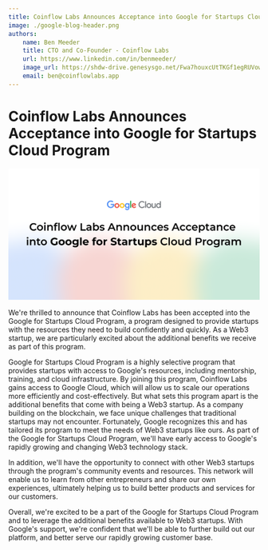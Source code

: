 ```yaml
---
title: Coinflow Labs Announces Acceptance into Google for Startups Cloud Program
image: ./google-blog-header.png
authors:
    name: Ben Meeder
    title: CTO and Co-Founder - Coinflow Labs
    url: https://www.linkedin.com/in/benmeeder/
    image_url: https://shdw-drive.genesysgo.net/Fwa7houxcUtTKGf1egRUVowgax5zzNLFYkPvggLYexeo/MeederFace.png
    email: ben@coinflowlabs.app
---
```


# Coinflow Labs Announces Acceptance into Google for Startups Cloud Program

![Announcement Banner](./google-blog-header.png)

We're thrilled to announce that Coinflow Labs has been accepted into the Google for Startups Cloud Program, a program
designed to provide startups with the resources they need to build confidently and quickly. As a Web3 startup, we are
particularly excited about the additional benefits we receive as part of this program.

Google for Startups Cloud Program is a highly selective program that provides startups with access to Google's
resources, including mentorship, training, and cloud infrastructure. By joining this program, Coinflow Labs gains
access to Google Cloud, which will allow us to scale our operations more efficiently and cost-effectively. But what sets
this program apart is the additional benefits that come with being a Web3 startup. As a company building on the
blockchain, we face unique challenges that traditional startups may not encounter. Fortunately, Google recognizes this
and has tailored its program to meet the needs of Web3 startups like ours. As part of the Google for Startups Cloud
Program, we'll have early access to Google's rapidly growing and changing Web3 technology stack.

In addition, we'll have the opportunity to connect with other Web3 startups through the program's community events and
resources. This network will enable us to learn from other entrepreneurs and share our own experiences, ultimately
helping us to build better products and services for our customers.

Overall, we're excited to be a part of the Google for Startups Cloud Program and to leverage the additional benefits
available to Web3 startups. With Google's support, we're confident that we'll be able to further build out our platform,
and better serve our rapidly growing customer base.

